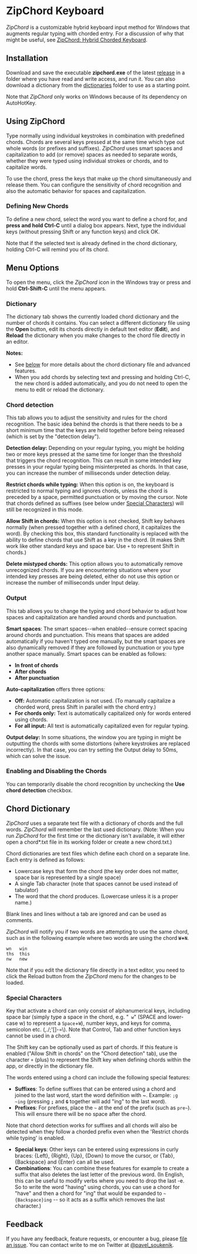 # ZipChord Keyboard

_ZipChord_ is a customizable hybrid keyboard input method for Windows that augments regular typing with chorded entry. For a discussion of why that might be useful, see [ZipChord: Hybrid Chorded Keyboard](https://pavelsoukenik.com/zipchord-hybrid-chorded-keyboard).  

## Installation

Download and save the executable **zipchord.exe** of the latest [release](https://github.com/psoukie/zipchord/releases) in a folder where you have read and write access, and run it. You can also download a dictionary from the [dictionaries](https://github.com/psoukie/zipchord/tree/main/dictionaries) folder to use as a starting point.

Note that _ZipChord_ only works on Windows because of its dependency on AutoHotKey.

## Using ZipChord

Type normally using individual keystrokes in combination with predefined chords. Chords are several keys pressed at the same time which type out whole words (or prefixes and suffixes). _ZipChord_ uses smart spaces and capitalization to add (or remove) spaces as needed to separate words, whether they were typed using individual strokes or chords, and to capitalize words.

To use the chord, press the keys that make up the chord simultaneously and release them. You can configure the sensitivity of chord recognition and also the automatic behavior for spaces and capitalization.

### Defining New Chords

To define a new chord, select the word you want to define a chord for, and **press and hold Ctrl-C** until a dialog box appears. Next, type the individual keys (without pressing Shift or any function keys) and click OK.

Note that if the selected text is already defined in the chord dictionary, holding Ctrl-C will remind you of its chord.

## Menu Options

To open the menu, click the _ZipChord_ icon in the Windows tray or press and hold **Ctrl-Shift-C** until the menu appears.

### Dictionary

The dictionary tab shows the currently loaded chord dictionary and the number of chords it contains. You can select a different dictionary file using the **Open** button, edit its chords directly in default text editor (**Edit**), and **Reload** the dictionary when you make changes to the chord file directly in an editor.

**Notes:**
* See [below](#chord-dictionary) for more details about the chord dictionary file and advanced features.
* When you add chords by selecting text and pressing and holding Ctrl-C, the new chord is added automatically, and you do not need to open the menu to edit or reload the dictionary.  

### Chord detection

This tab allows you to adjust the sensitivity and rules for the chord recognition. The basic idea behind the chords is that there needs to be a short minimum time that the keys are held together before being released (which is set by the "detection delay").

**Detection delay:** Depending on your regular typing, you might be holding two or more keys pressed at the same time for longer than the threshold that triggers the chord recognition. This can result in some intended key presses in your regular typing being misinterpreted as chords. In that case, you can increase the number of milliseconds under detection delay.

**Restrict chords while typing:** When this option is on, the keyboard is restricted to normal typing and ignores chords, unless the chord is preceded by a space, permitted punctuation or by moving the cursor. Note that chords defined as suffixes (see below under [Special Characters](#special-characters)) will still be recognized in this mode.

**Allow Shift in chords:** When this option is not checked, Shift key behaves normally (when pressed together with a defined chord, it capitalizes the word). By checking this box, this standard functionality is replaced with the ability to define chords that use Shift as a key in the chord. (It makes Shift work like other standard keys and space bar. Use `+` to represent Shift in chords.)

**Delete mistyped chords:** This option allows you to automatically remove unrecognized chords. If you are encountering situations where your intended key presses are being deleted, either do not use this option or increase the number of milliseconds under Input delay.

### Output

This tab allows you to change the typing and chord behavior to adjust how spaces and capitalization are handled around chords and punctuation.

**Smart spaces**: The smart spaces--when enabled--ensure correct spacing around chords and punctuation. This means that spaces are added automatically if you haven't typed one manually, but the smart spaces are also dynamically removed if they are followed by punctuation or you type another space manually. Smart spaces can be enabled as follows:
- **In front of chords**
- **After chords**
- **After punctuation**  

**Auto-capitalization** offers three options:
- **Off:** Automatic capitalization is not used. (To manually capitalize a chorded word, press Shift in parallel with the chord entry.)
- **For chords only:** Text is automatically capitalized only for words entered using chords.
- **For all input:** All text is automatically capitalized even for regular typing.

**Output delay:** In some situations, the window you are typing in might be outputting the chords with some distortions (where keystrokes are replaced incorrectly). In that case, you can try setting the Output delay to 50ms, which can solve the issue.

### Enabling and Disabling the Chords

You can temporarily disable the chord recognition by unchecking the **Use chord detection** checkbox.

## Chord Dictionary

_ZipChord_ uses a separate text file with a dictionary of chords and the full words. _ZipChord_ will remember the last used dictionary. (Note: When you run _ZipChord_ for the first time or the dictionary isn't available, it will either open a chord*.txt file in its working folder or create a new chord.txt.)

Chord dictionaries are text files which define each chord on a separate line. Each entry is defined as follows:

* Lowercase keys that form the chord (the key order does not matter, space bar is represented by a single space)
* A single Tab character (note that spaces cannot be used instead of tabulator)
* The word that the chord produces. (Lowercase unless it is a proper name.)

Blank lines and lines without a tab are ignored and can be used as comments.

_ZipChord_ will notify you if two words are attempting to use the same chord, such as in the following example where two words are using the chord **`W`+`N`**.
```
wn   win
ths  this
nw   new
```
Note that if you edit the dictionary file directly in a text editor, you need to click the Reload button from the _ZipChord_ menu for the changes to be loaded.

### Special Characters

Key that activate a chord can only consist of alphanumerical keys, including space bar (simply type a space in the chord, e.g. "` w`" (SPACE and lower-case w) to represent a `Space`+`W`), number keys, and keys for comma, semicolon etc. (,./;'[]-=\\). Note that Control, Tab and other function keys cannot be used in a chord.

The Shift key can be optionally used as part of chords. If this feature is enabled ("Allow Shift in chords" on the "Chord detection" tab), use the character `+` (plus) to represent the Shift key when defining chords within the app, or directly in the dictionary file.

The words entered using a chord can include the following special features:

- **Suffixes**: To define suffixes that can be entered using a chord and joined to the last word, start the word definition with ~. Example: `;g  ~ing` (pressing **`;`** and **`G`** together will add "ing" to the last word).
- **Prefixes**: For prefixes, place the `~` at the end of the prefix (such as `pre~`). This will ensure there will be no space after the chord.

Note that chord detection works for suffixes and all chords will also be detected when they follow a chorded prefix even when the 'Restrict chords while typing' is enabled.

- **Special keys**: Other keys can be entered using expressions in curly braces: {Left}, {Right}, {Up}, {Down} to move the cursor, or {Tab}, {Backspace} and {Enter} can all be used.
- **Combinations**: You can combine these features for example to create a suffix that also deletes the last letter of the previous word. (In English, this can be useful to modify verbs where you need to drop the last -e. So to write the word "having" using chords, you can use a chord for "have" and then a chord for "ing" that would be expanded to `~{Backspace}ing` -- so it acts as a suffix which removes the last character.)

## Feedback

If you have any feedback, feature requests, or encounter a bug, please [file an issue](https://github.com/psoukie/zipchord/issues/new). You can contact write to me on Twitter at [@pavel_soukenik](https://twitter.com/pavel_soukenik).
